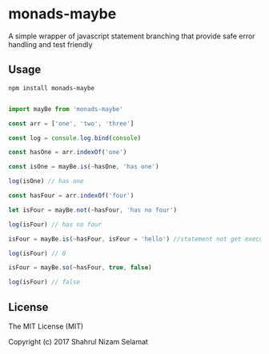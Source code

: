 # monads-maybe

A simple wrapper of javascript statement branching that provide safe error handling and test friendly

## Usage

```npm install monads-maybe```

```javascript

import mayBe from 'monads-maybe'

const arr = ['one', 'two', 'three']

const log = console.log.bind(console)

const hasOne = arr.indexOf('one')

const isOne = mayBe.is(~hasOne, 'has one')

log(isOne) // has one

const hasFour = arr.indexOf('four')

let isFour = mayBe.not(~hasFour, 'has no four')

log(isFour) // has no four

isFour = mayBe.is(~hasFour, isFour = 'hello') //statement not get executed

log(isFour) // 0

isFour = mayBe.so(~hasFour, true, false)

log(isFour) // false
```

## License

The MIT License (MIT)

Copyright (c) 2017 Shahrul Nizam Selamat
  
